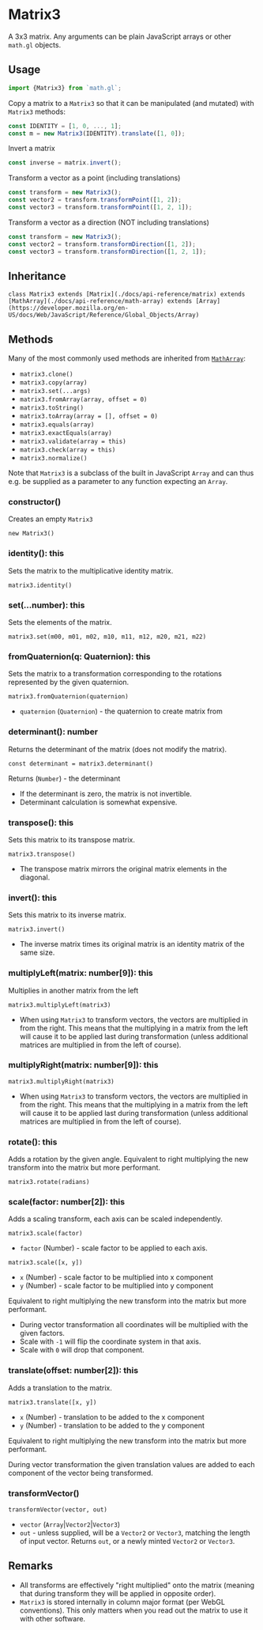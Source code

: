 # Matrix3

A 3x3 matrix. Any arguments can be plain JavaScript arrays or other `math.gl` objects.

## Usage

```js
import {Matrix3} from `math.gl`;
```

Copy a matrix to a `Matrix3` so that it can be manipulated (and mutated) with `Matrix3` methods:

```js
const IDENTITY = [1, 0, ..., 1];
const m = new Matrix3(IDENTITY).translate([1, 0]);
```

Invert a matrix

```js
const inverse = matrix.invert();
```

Transform a vector as a point (including translations)

```js
const transform = new Matrix3();
const vector2 = transform.transformPoint([1, 2]);
const vector3 = transform.transformPoint([1, 2, 1]);
```

Transform a vector as a direction (NOT including translations)

```js
const transform = new Matrix3();
const vector2 = transform.transformDirection([1, 2]);
const vector3 = transform.transformDirection([1, 2, 1]);
```

## Inheritance

`class Matrix3 extends [Matrix](./docs/api-reference/matrix) extends [MathArray](./docs/api-reference/math-array) extends [Array](https://developer.mozilla.org/en-US/docs/Web/JavaScript/Reference/Global_Objects/Array)`

## Methods

Many of the most commonly used methods are inherited from [`MathArray`](./docs/api-reference/math-array.md):

- `matrix3.clone()`
- `matrix3.copy(array)`
- `matrix3.set(...args)`
- `matrix3.fromArray(array, offset = 0)`
- `matrix3.toString()`
- `matrix3.toArray(array = [], offset = 0)`
- `matrix3.equals(array)`
- `matrix3.exactEquals(array)`
- `matrix3.validate(array = this)`
- `matrix3.check(array = this)`
- `matrix3.normalize()`

Note that `Matrix3` is a subclass of the built in JavaScript `Array` and can thus e.g. be supplied as a parameter to any function expecting an `Array`.

### constructor()

Creates an empty `Matrix3`

`new Matrix3()`

### identity(): this

Sets the matrix to the multiplicative identity matrix.

`matrix3.identity()`

### set(...number): this

Sets the elements of the matrix.

`matrix3.set(m00, m01, m02, m10, m11, m12, m20, m21, m22)`

### fromQuaternion(q: Quaternion): this

Sets the matrix to a transformation corresponding to the rotations represented by the given quaternion.

`matrix3.fromQuaternion(quaternion)`

- `quaternion` (`Quaternion`) - the quaternion to create matrix from

### determinant(): number

Returns the determinant of the matrix (does not modify the matrix).

`const determinant = matrix3.determinant()`

Returns (`Number`) - the determinant

- If the determinant is zero, the matrix is not invertible.
- Determinant calculation is somewhat expensive.

### transpose(): this

Sets this matrix to its transpose matrix.

`matrix3.transpose()`

- The transpose matrix mirrors the original matrix elements in the diagonal.

### invert(): this

Sets this matrix to its inverse matrix.

`matrix3.invert()`

- The inverse matrix times its original matrix is an identity matrix of the same size.

### multiplyLeft(matrix: number[9]): this

Multiplies in another matrix from the left

`matrix3.multiplyLeft(matrix3)`

- When using `Matrix3` to transform vectors, the vectors are multiplied in from the right. This means that the multiplying in a matrix from the left will cause it to be applied last during transformation (unless additional matrices are multiplied in from the left of course).

### multiplyRight(matrix: number[9]): this

`matrix3.multiplyRight(matrix3)`

- When using `Matrix3` to transform vectors, the vectors are multiplied in from the right. This means that the multiplying in a matrix from the left will cause it to be applied last during transformation (unless additional matrices are multiplied in from the left of course).

### rotate(): this

Adds a rotation by the given angle. Equivalent to right multiplying the new transform into the matrix but more performant.

`matrix3.rotate(radians)`

### scale(factor: number[2]): this

Adds a scaling transform, each axis can be scaled independently.

`matrix3.scale(factor)`

- `factor` (Number) - scale factor to be applied to each axis.

`matrix3.scale([x, y])`

- `x` (Number) - scale factor to be multiplied into x component
- `y` (Number) - scale factor to be multiplied into y component

Equivalent to right multiplying the new transform into the matrix but more performant.

- During vector transformation all coordinates will be multiplied with the given factors.
- Scale with `-1` will flip the coordinate system in that axis.
- Scale with `0` will drop that component.

### translate(offset: number[2]): this

Adds a translation to the matrix.

`matrix3.translate([x, y])`

- `x` (Number) - translation to be added to the x component
- `y` (Number) - translation to be added to the y component

Equivalent to right multiplying the new transform into the matrix but more performant.

During vector transformation the given translation values are added to each component of the vector being transformed.

### transformVector()

`transformVector(vector, out)`

- `vector` (`Array`|`Vector2`|`Vector3`)
- `out` - unless supplied, will be a `Vector2` or `Vector3`, matching the length of input vector.
  Returns `out`, or a newly minted `Vector2` or `Vector3`.

## Remarks

- All transforms are effectively "right multiplied" onto the matrix (meaning that during transform they will be applied in opposite order).
- `Matrix3` is stored internally in column major format (per WebGL conventions). This only matters when you read out the matrix to use it with other software.
